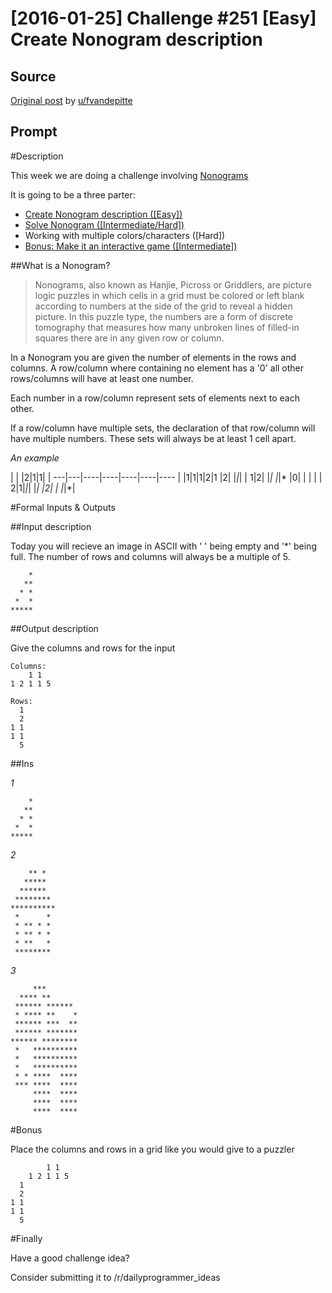 # [2016-01-25] Challenge #251 [Easy] Create Nonogram description

## Source

[Original post](https://old.reddit.com/r/dailyprogrammer/comments/42lhem/20160125_challenge_251_easy_create_nonogram/) by [u/fvandepitte](https://old.reddit.com/user/fvandepitte)

## Prompt

#Description

This week we are doing a challenge involving [Nonograms](https://en.wikipedia.org/wiki/Nonogram)

It is going to be a three parter:

* [Create Nonogram description ([Easy])](https://www.reddit.com/r/dailyprogrammer/comments/42lhem/20160125_challenge_251_easy_create_nonogram/)
* [Solve Nonogram ([Intermediate/Hard])](https://www.reddit.com/r/dailyprogrammer/comments/42x90t/20160127_challenge_251_hard_solve_a_nonogram_bonus/)
* Working with multiple colors/characters ([Hard])
* [Bonus: Make it an interactive game ([Intermediate])](https://www.reddit.com/r/dailyprogrammer/comments/42x90t/20160127_challenge_251_hard_solve_a_nonogram_bonus/)

##What is a Nonogram?

> Nonograms, also known as Hanjie, Picross or Griddlers, are picture logic puzzles in which cells in a grid must be colored or left blank according to numbers at the side of the grid to reveal a hidden picture. In this puzzle type, the numbers are a form of discrete tomography that measures how many unbroken lines of filled-in squares there are in any given row or column.

In a Nonogram you are given the number of elements in the rows and columns. A row/column where containing no element has a '0' all other rows/columns will have at least one number.

Each number in a row/column represent sets of elements next to each other.

If a row/column have multiple sets, the declaration of that row/column will have multiple numbers. These sets will always be at least 1 cell apart.

*An example*


| | |2|1|1| |
---|---|----|----|----|----|----
| |1|1|1|2|1
|2| |*|*| |
1|2| |*| |*|*
|0| | | | |
2|1|*|*| |*|
|2| | |*|*|


#Formal Inputs & Outputs

##Input description

Today you will recieve an image in ASCII with ' ' being empty and '*' being full. The number of rows and columns will always be a multiple of 5.


        *
       **
      * *
     *  *
    *****

##Output description

Give the columns and rows for the input

    Columns:
        1 1
    1 2 1 1 5

    Rows:
      1
      2
    1 1
    1 1
      5

##Ins

*1*

        *
       **
      * *
     *  *
    *****

*2*

        ** *
       *****
      ******
     ********
    **********
     *      *
     * ** * *
     * ** * *
     * **   *
     ********


*3*

         ***
      **** **
     ****** ******
     * **** **    *
     ****** ***  **
     ****** *******
    ****** ********
     *   **********
     *   **********
     *   **********
     * * ****  ****
     *** ****  ****
         ****  ****
         ****  ****
         ****  ****

#Bonus

Place the columns and rows in a grid like you would give to a puzzler


            1 1
        1 2 1 1 5
      1
      2
    1 1
    1 1
      5


#Finally

Have a good challenge idea?

Consider submitting it to /r/dailyprogrammer_ideas
